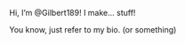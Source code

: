 Hi, I’m @Gilbert189! I make... stuff!

You know, just refer to my bio. (or something)

<!---
Gilbert189/Gilbert189 is a ✨ special ✨ repository because its `README.md` (this file) appears on your GitHub profile.
You can click the Preview link to take a look at your changes.
--->
